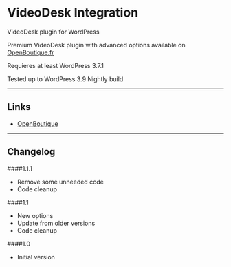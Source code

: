 # VideoDesk Integration

VideoDesk plugin for WordPress

Premium VideoDesk plugin with advanced options available on [OpenBoutique.fr](http://www.openboutique.fr)

Requieres at least WordPress 3.7.1

Tested up to WordPress 3.9 Nightly build

***

## Links
* [OpenBoutique](http://www.openboutique.fr)

***

## Changelog
####1.1.1
* Remove some unneeded code
* Code cleanup

####1.1
* New options
* Update from older versions
* Code cleanup

####1.0
* Initial version